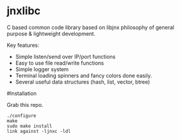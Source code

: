 jnxlibc
=======

C based common code library based on libjnx philosophy of general purpose & lightweight development.

Key features:
- Simple listen/send over IP/port functions
- Easy to use file read/write functions
- Simple logger system
- Terminal loading spinners and fancy colors done easily.
- Several useful data structures (hash, list, vector, btree)


#Installation

Grab this repo.
````
./configure
make
sudo make install
link against -ljnxc -ldl
````
